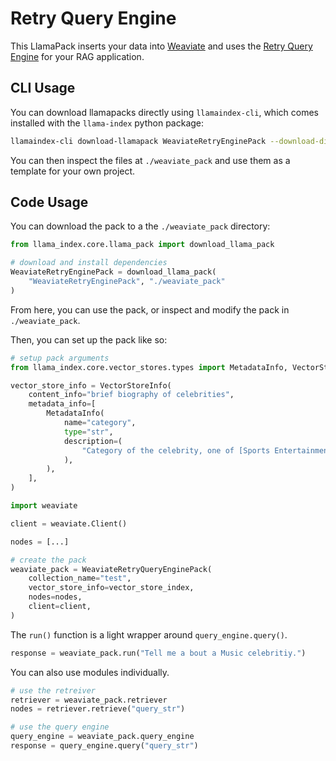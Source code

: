 # Retry Query Engine

This LlamaPack inserts your data into [Weaviate](https://weaviate.io/developers/weaviate) and uses the [Retry Query Engine](https://gpt-index.readthedocs.io/en/latest/examples/evaluation/RetryQuery.html) for your RAG application.

## CLI Usage

You can download llamapacks directly using `llamaindex-cli`, which comes installed with the `llama-index` python package:

```bash
llamaindex-cli download-llamapack WeaviateRetryEnginePack --download-dir ./weaviate_pack
```

You can then inspect the files at `./weaviate_pack` and use them as a template for your own project.

## Code Usage

You can download the pack to a the `./weaviate_pack` directory:

```python
from llama_index.core.llama_pack import download_llama_pack

# download and install dependencies
WeaviateRetryEnginePack = download_llama_pack(
    "WeaviateRetryEnginePack", "./weaviate_pack"
)
```

From here, you can use the pack, or inspect and modify the pack in `./weaviate_pack`.

Then, you can set up the pack like so:

```python
# setup pack arguments
from llama_index.core.vector_stores.types import MetadataInfo, VectorStoreInfo

vector_store_info = VectorStoreInfo(
    content_info="brief biography of celebrities",
    metadata_info=[
        MetadataInfo(
            name="category",
            type="str",
            description=(
                "Category of the celebrity, one of [Sports Entertainment, Business, Music]"
            ),
        ),
    ],
)

import weaviate

client = weaviate.Client()

nodes = [...]

# create the pack
weaviate_pack = WeaviateRetryQueryEnginePack(
    collection_name="test",
    vector_store_info=vector_store_index,
    nodes=nodes,
    client=client,
)
```

The `run()` function is a light wrapper around `query_engine.query()`.

```python
response = weaviate_pack.run("Tell me a bout a Music celebritiy.")
```

You can also use modules individually.

```python
# use the retreiver
retriever = weaviate_pack.retriever
nodes = retriever.retrieve("query_str")

# use the query engine
query_engine = weaviate_pack.query_engine
response = query_engine.query("query_str")
```
